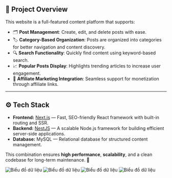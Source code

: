 ## 📝 Project Overview

This website is a full-featured content platform that supports:

- 🗂️ **Post Management**: Create, edit, and delete posts with ease.
- 🏷️ **Category-Based Organization**: Posts are organized into categories for better navigation and content discovery.
- 🔍 **Search Functionality**: Quickly find content using keyword-based search.
- 📈 **Popular Posts Display**: Highlights trending articles to increase user engagement.
- 💼 **Affiliate Marketing Integration**: Seamless support for monetization through affiliate links.

---

## ⚙️ Tech Stack

- **Frontend:** [Next.js](https://nextjs.org/) — Fast, SEO-friendly React framework with built-in routing and SSR.
- **Backend:** [NestJS](https://nestjs.com/) — A scalable Node.js framework for building efficient server-side applications.
- **Database:** MySQL — Relational database for structured content management.

This combination ensures **high performance**, **scalability**, and a clean codebase for long-term maintenance. 🚀

![Biểu đồ dữ liệu](https://upwork-usw2-prod-agora-file-storage.s3.us-west-2.amazonaws.com/profile/portfolio/thumbnail/1568f09cb922297d402876240c611e0e?response-content-disposition=inline%3B%20filename%3D%22image_original%22%3B%20filename%2A%3Dutf-8%27%27image_original&X-Amz-Security-Token=IQoJb3JpZ2luX2VjEMf%2F%2F%2F%2F%2F%2F%2F%2F%2F%2FwEaCXVzLXdlc3QtMiJHMEUCIQD%2BlrmLFyYxdgJB2z68gMjvJifEbdHIhzPMrIiIIm6BBQIgUlRSJYYHrE3zZuqRR4Qlaf68yhLzL1ueIj1qC2SJTRUqmQUI8P%2F%2F%2F%2F%2F%2F%2F%2F%2F%2FARAAGgw3Mzk5MzkxNzM4MTkiDFQY4KdXoVSccGe1PCrtBADSsDd3N1RS3quRubgT58k5mHyOl2bY0%2Bc1VLYa3lnvujPteJ61rzVgA1%2FTamv%2F%2FRrzlNNdp3QUbI0hVteGSWfxeXKyDEnvOjFEbgecULsSKxiuIuhjLtYzBILhJC1ikxW8%2B1Bnnrzj2%2BwuW%2F5fmYrNmvfiqbylwnQ%2B9t1pnZO5HnW6FTiFYpvqqtzjP5FRVOcNdQqO8taNWE82qYY5FNcXZxQMN9u0nKL3tnmfAHhEXpoUApw%2FMrORj6cS7iQw4%2FElUeaKuBZ8yi%2B4DsNlkqYHwFGZnp50V0MC2%2B6PHcLq3vVH5dFsxi8VcBDTvxjjK9ud9fa3jpUCfu%2F0kQaNYBM%2BKtUsL0YDc9eAVuheuJWddFNhVRZ%2BJd2xKIQ4%2BeW7IWDhfvwz0Oy9jaQ%2BUcLvhrWqC%2BcjW6dH%2Bv66Sp6uz0O34J%2B9a1MHgeZgRsay%2BOx8OR%2Bu9WZADTcn%2Fgl11enOX7yt8jT79aIXge9i%2B4gZn6llZFa6CDoylDZCrkmyvnwBant%2Fkg0Y1GLeIY43Yui%2FNVQCjOP%2BDgvz6o3zxxfWJ538oJhVXLcTdIKvUnP6AH%2B1H3iXxSWx%2Bt%2BvR38aHu0Tm8oHAH3MVpUKZ8AkhDcFaTEtWmYc7QVrXZCnIRNXZcIvaIlNTrPCv5AYD5%2F4rF4qBwazMkZHL4wDOEOsYUBdbRdtoxjP5lRBUmvleEJKcM5BxdxHRI%2FAHPrvaeJDZp%2FWbLGE4dStXBp3lEl%2FYf%2FJGcinbAOM%2BfMqq2DVyqdsAmtXNJH42l26WMI1i8sZ8%2FV%2Fy8IxZFwQn%2BWtB8QjC9QkVgTQjrhNkgQThddU9aQG%2FDDVn7PEBjqbAeLKtkgX6uIyBFStQHVv1K1xSGIEmB7zB7LiQU%2FO5bNhkSnakrF63BX%2F%2B1MlEwiyibxQstMvQneKo8k5Zen8WLIKY%2By7BHkTXG3BVzURQM2ZndJpnLjBorF%2FVmVYOTCeovfkCsx6ouElB0toGzYpWVDeDKOcckkcUW7vGLUU2%2BeM8l3SflPnfQPao941aXpgfcVn2NZ5iXnwP3sF&X-Amz-Algorithm=AWS4-HMAC-SHA256&X-Amz-Date=20250801T145815Z&X-Amz-SignedHeaders=host&X-Amz-Expires=1799&X-Amz-Credential=ASIA2YR6PYW54JSM3ULQ%2F20250801%2Fus-west-2%2Fs3%2Faws4_request&X-Amz-Signature=736364071f688926f1a5b0e775d141e8da6ebe2123ab2648915228e5a28fe869 "Biểu đồ minh hoạ")
![Biểu đồ dữ liệu](https://upwork-usw2-prod-agora-file-storage.s3.us-west-2.amazonaws.com/profile/portfolio/thumbnail/fe7f9afdf188f0f435306085d8640544?response-content-disposition=inline%3B%20filename%3D%22image_original%22%3B%20filename%2A%3Dutf-8%27%27image_original&X-Amz-Security-Token=IQoJb3JpZ2luX2VjEMf%2F%2F%2F%2F%2F%2F%2F%2F%2F%2FwEaCXVzLXdlc3QtMiJHMEUCIQD%2BlrmLFyYxdgJB2z68gMjvJifEbdHIhzPMrIiIIm6BBQIgUlRSJYYHrE3zZuqRR4Qlaf68yhLzL1ueIj1qC2SJTRUqmQUI8P%2F%2F%2F%2F%2F%2F%2F%2F%2F%2FARAAGgw3Mzk5MzkxNzM4MTkiDFQY4KdXoVSccGe1PCrtBADSsDd3N1RS3quRubgT58k5mHyOl2bY0%2Bc1VLYa3lnvujPteJ61rzVgA1%2FTamv%2F%2FRrzlNNdp3QUbI0hVteGSWfxeXKyDEnvOjFEbgecULsSKxiuIuhjLtYzBILhJC1ikxW8%2B1Bnnrzj2%2BwuW%2F5fmYrNmvfiqbylwnQ%2B9t1pnZO5HnW6FTiFYpvqqtzjP5FRVOcNdQqO8taNWE82qYY5FNcXZxQMN9u0nKL3tnmfAHhEXpoUApw%2FMrORj6cS7iQw4%2FElUeaKuBZ8yi%2B4DsNlkqYHwFGZnp50V0MC2%2B6PHcLq3vVH5dFsxi8VcBDTvxjjK9ud9fa3jpUCfu%2F0kQaNYBM%2BKtUsL0YDc9eAVuheuJWddFNhVRZ%2BJd2xKIQ4%2BeW7IWDhfvwz0Oy9jaQ%2BUcLvhrWqC%2BcjW6dH%2Bv66Sp6uz0O34J%2B9a1MHgeZgRsay%2BOx8OR%2Bu9WZADTcn%2Fgl11enOX7yt8jT79aIXge9i%2B4gZn6llZFa6CDoylDZCrkmyvnwBant%2Fkg0Y1GLeIY43Yui%2FNVQCjOP%2BDgvz6o3zxxfWJ538oJhVXLcTdIKvUnP6AH%2B1H3iXxSWx%2Bt%2BvR38aHu0Tm8oHAH3MVpUKZ8AkhDcFaTEtWmYc7QVrXZCnIRNXZcIvaIlNTrPCv5AYD5%2F4rF4qBwazMkZHL4wDOEOsYUBdbRdtoxjP5lRBUmvleEJKcM5BxdxHRI%2FAHPrvaeJDZp%2FWbLGE4dStXBp3lEl%2FYf%2FJGcinbAOM%2BfMqq2DVyqdsAmtXNJH42l26WMI1i8sZ8%2FV%2Fy8IxZFwQn%2BWtB8QjC9QkVgTQjrhNkgQThddU9aQG%2FDDVn7PEBjqbAeLKtkgX6uIyBFStQHVv1K1xSGIEmB7zB7LiQU%2FO5bNhkSnakrF63BX%2F%2B1MlEwiyibxQstMvQneKo8k5Zen8WLIKY%2By7BHkTXG3BVzURQM2ZndJpnLjBorF%2FVmVYOTCeovfkCsx6ouElB0toGzYpWVDeDKOcckkcUW7vGLUU2%2BeM8l3SflPnfQPao941aXpgfcVn2NZ5iXnwP3sF&X-Amz-Algorithm=AWS4-HMAC-SHA256&X-Amz-Date=20250801T145818Z&X-Amz-SignedHeaders=host&X-Amz-Expires=1799&X-Amz-Credential=ASIA2YR6PYW54JSM3ULQ%2F20250801%2Fus-west-2%2Fs3%2Faws4_request&X-Amz-Signature=61b299e8e379091951a9ccbebde3053605f4390eca90cf90ba0447b5b5426679 "Biểu đồ minh hoạ")
![Biểu đồ dữ liệu](https://upwork-usw2-prod-agora-file-storage.s3.us-west-2.amazonaws.com/profile/portfolio/thumbnail/754c42dacbe573dce951335e0bba71cd?response-content-disposition=inline%3B%20filename%3D%22image_original%22%3B%20filename%2A%3Dutf-8%27%27image_original&X-Amz-Security-Token=IQoJb3JpZ2luX2VjEMf%2F%2F%2F%2F%2F%2F%2F%2F%2F%2FwEaCXVzLXdlc3QtMiJHMEUCIGTjeXRYh9cwRUp%2F8M26XT2wrbKkeOKXRaP3KoKVqLZuAiEAkJGMjwGh1CYF012HwOrvlHRuJ4RIQaPUJFX2coAJ4DYqmQUI8P%2F%2F%2F%2F%2F%2F%2F%2F%2F%2FARAAGgw3Mzk5MzkxNzM4MTkiDOmKfOK58nTZlUoT8CrtBG%2BJt6HP9L9NK%2BNY%2FoYy41L9LEawbffuZiyOJqu6AcSHjk0eAKy2x1liDeSUw4S0Rbv6yFnVaVNB%2BuYwbjUOHPCyBZV0D0a9SrU5mQgNH5zJTovVs0GfOXycK1kxgSqqOaGJ0To6lElW200m1OIJ0zfRI0JIjKDe28gTdo58a5mWeS%2F7cFoOw6BFHhGshQ4Zgo%2BA5mSPwEy%2BX8eQ2e5ZFX%2F27JFkvttvZCQeUly5pHN2TqgC8swqep61RVtBqabd4xBFYqCJlRaKTACf3I%2BA20TCMmix4wcbwX5ftoASshYig6LFJRdmDcY8pG%2B4wyOPIsu8CkqY1Q1XSJnwE3Y9sK4Sj6oQGg5ChtYJacRYbfX643Ar8P0h5KCG8TqYQ%2B0SIGXtCaVrnK7fL6iJUXJI1aPHNewMn1eLdAUTaaunH%2FnSGP36Kg2fKkCttRvJ4WDbtBCV5ept3UWthVOOtAnxsvgPXrM6gzsp%2B9mT5irz75lPFi27%2FHWtSTHhUJjvVa85mnrLuYzeBvxWh6L4lhxCSZ051hm08UkFLXMTsvCI0OU5NvTqLSg0v%2FdHs7B%2BGT%2Fw1uYfswDzZQnLFX4EGkf9mg7MlIyVicJcT5X1XaEKuoEC%2BWk1V1%2FB%2FXkxwo10Xmq%2B8B901JuLss%2FjAFEqsqcukZdKeh25VrzoOUpYkoaoFeup5r1inSTRG7AFF4dIvrU%2F%2BS6NCeLZ4kNyjpWw5CXMwMbDfaRACkQoawSJOUk8zgxOEGHMiIWoHLu%2FtBwZOlFWQyvfUqR4Ol8Junt58ilbFW2TQ86v7HtDLcXltxJN00fitMc5Sec8aXu5CmA67DDmm7PEBjqbAVb1nhxcNfKUgV7Zroytg6FoAvUZwq%2BlVBeQIHnZSAIk%2BkAoAYL4fJ61E%2FHdvqLm%2FlVnfTt9xVm6s5vywL8vsOhNQEq3RtaoOq1gDgNV79rzPi3FVWFzhHQ19Aq8ZxHK8MuTWyuzCYGJRVDJt9sibKqL8g8Jq2NAUQ9CXaWXOZBgoWLGfkjRUeu6akB%2BxAREABTtAd6JZ8sYNbP2&X-Amz-Algorithm=AWS4-HMAC-SHA256&X-Amz-Date=20250801T145820Z&X-Amz-SignedHeaders=host&X-Amz-Expires=1799&X-Amz-Credential=ASIA2YR6PYW5SZCCO522%2F20250801%2Fus-west-2%2Fs3%2Faws4_request&X-Amz-Signature=b7f28b48ef49b433540920b90d63e366a6516b99daa0c125ca49fb92cc8a8b3d "Biểu đồ minh hoạ")
![Biểu đồ dữ liệu](https://upwork-usw2-prod-agora-file-storage.s3.us-west-2.amazonaws.com/profile/portfolio/thumbnail/2a8a6547acf07fe34ae41c4e57af65bf?response-content-disposition=inline%3B%20filename%3D%22image_original%22%3B%20filename%2A%3Dutf-8%27%27image_original&X-Amz-Security-Token=IQoJb3JpZ2luX2VjEMf%2F%2F%2F%2F%2F%2F%2F%2F%2F%2FwEaCXVzLXdlc3QtMiJHMEUCIGTjeXRYh9cwRUp%2F8M26XT2wrbKkeOKXRaP3KoKVqLZuAiEAkJGMjwGh1CYF012HwOrvlHRuJ4RIQaPUJFX2coAJ4DYqmQUI8P%2F%2F%2F%2F%2F%2F%2F%2F%2F%2FARAAGgw3Mzk5MzkxNzM4MTkiDOmKfOK58nTZlUoT8CrtBG%2BJt6HP9L9NK%2BNY%2FoYy41L9LEawbffuZiyOJqu6AcSHjk0eAKy2x1liDeSUw4S0Rbv6yFnVaVNB%2BuYwbjUOHPCyBZV0D0a9SrU5mQgNH5zJTovVs0GfOXycK1kxgSqqOaGJ0To6lElW200m1OIJ0zfRI0JIjKDe28gTdo58a5mWeS%2F7cFoOw6BFHhGshQ4Zgo%2BA5mSPwEy%2BX8eQ2e5ZFX%2F27JFkvttvZCQeUly5pHN2TqgC8swqep61RVtBqabd4xBFYqCJlRaKTACf3I%2BA20TCMmix4wcbwX5ftoASshYig6LFJRdmDcY8pG%2B4wyOPIsu8CkqY1Q1XSJnwE3Y9sK4Sj6oQGg5ChtYJacRYbfX643Ar8P0h5KCG8TqYQ%2B0SIGXtCaVrnK7fL6iJUXJI1aPHNewMn1eLdAUTaaunH%2FnSGP36Kg2fKkCttRvJ4WDbtBCV5ept3UWthVOOtAnxsvgPXrM6gzsp%2B9mT5irz75lPFi27%2FHWtSTHhUJjvVa85mnrLuYzeBvxWh6L4lhxCSZ051hm08UkFLXMTsvCI0OU5NvTqLSg0v%2FdHs7B%2BGT%2Fw1uYfswDzZQnLFX4EGkf9mg7MlIyVicJcT5X1XaEKuoEC%2BWk1V1%2FB%2FXkxwo10Xmq%2B8B901JuLss%2FjAFEqsqcukZdKeh25VrzoOUpYkoaoFeup5r1inSTRG7AFF4dIvrU%2F%2BS6NCeLZ4kNyjpWw5CXMwMbDfaRACkQoawSJOUk8zgxOEGHMiIWoHLu%2FtBwZOlFWQyvfUqR4Ol8Junt58ilbFW2TQ86v7HtDLcXltxJN00fitMc5Sec8aXu5CmA67DDmm7PEBjqbAVb1nhxcNfKUgV7Zroytg6FoAvUZwq%2BlVBeQIHnZSAIk%2BkAoAYL4fJ61E%2FHdvqLm%2FlVnfTt9xVm6s5vywL8vsOhNQEq3RtaoOq1gDgNV79rzPi3FVWFzhHQ19Aq8ZxHK8MuTWyuzCYGJRVDJt9sibKqL8g8Jq2NAUQ9CXaWXOZBgoWLGfkjRUeu6akB%2BxAREABTtAd6JZ8sYNbP2&X-Amz-Algorithm=AWS4-HMAC-SHA256&X-Amz-Date=20250801T145824Z&X-Amz-SignedHeaders=host&X-Amz-Expires=1799&X-Amz-Credential=ASIA2YR6PYW5SZCCO522%2F20250801%2Fus-west-2%2Fs3%2Faws4_request&X-Amz-Signature=44cdebe0e9eef378c116e18822b351143ce95b220b8317438dde62c367a2b6e8 "Biểu đồ minh hoạ")
